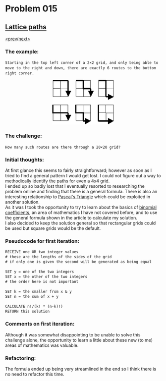 # Problem 015

## [Lattice paths](https://projecteuler.net/problem=15)

[<prev](./../014_longest_collatz_sequence/README.md)/[next>](./../README.md) 

### The example:
`Starting in the top left corner of a 2×2 grid, and only being able to move to the right and down, there are exactly 6 routes to the bottom right corner.`

<div align="center"><img alt="project-euler-lattice-paths" src="./p015.png" width="200px" height="auto"></div>

### The challenge:
`How many such routes are there through a 20×20 grid?`

### Initial thoughts:
At first glance this seems to fairly straightforward; however as soon as I tried to find a general pattern I would get lost. I could not figure out a way to methodically identify the paths for even a 4x4 grid. \
I ended up so badly lost that I eventually resorted to researching the problem online and finding that there is a general formula. There is also an interesting relationship to 
[Pascal's Triangle](https://en.wikipedia.org/wiki/Lattice_path#Combinations_and_NE_lattice_paths) 
which could be exploited in another solution. \
As it was I took the opportunity to try to learn about the basics of 
[binomial coefficients](https://en.wikipedia.org/wiki/Binomial_coefficient),
an area of mathematics I have not covered before, and to use the general formula shown in the article to calculate my solution. \
I also decided to keep the solution general so that rectangular grids could be used but square grids would be the default.

### Pseudocode for first iteration:
```
RECEIVE one OR two integer values
# these are the lengths of the sides of the grid
# if only one is given the second will be generated as being equal

SET y = one of the two integers
SET x = the other of the two integers
# the order here is not important

SET k = the smaller from x & y
SET n = the sum of x + y

CALCULATE n!/(k! * (n-k)!)
RETURN this solution
```

### Comments on first iteration:
Although it was somewhat disappointing to be unable to solve this challenge alone, the opportunity to learn a little about these new (to me) areas of mathematics was valuable. 

### Refactoring:
The formula ended up being very streamlined in the end so I think there is no need to refactor this time. 
